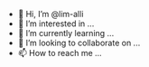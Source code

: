 - 👋 Hi, I’m @lim-alli
- 👀 I’m interested in ...
- 🌱 I’m currently learning ...
- 💞️ I’m looking to collaborate on ...
- 📫 How to reach me ...

<!---
lim-alli/lim-alli is a ✨ special ✨ repository because its `README.md` (this file) appears on your GitHub profile.
You can click the Preview link to take a look at your changes.
--->

